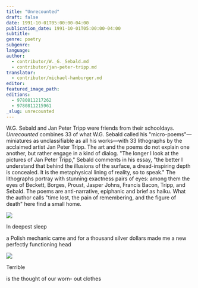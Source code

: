 ```yaml
---
title: "Unrecounted"
draft: false
date: 1991-10-01T05:00:00-04:00
publication_date: 1991-10-01T05:00:00-04:00
subtitle:
genre: poetry
subgenre:
language:
author:
  - contributor/W._G._Sebald.md
  - contributor/jan-peter-tripp.md
translator:
  - contributor/michael-hamburger.md
editor:
featured_image_path:
editions:
  - 9780811217262
  - 9780811215961
_slug: unrecounted
---
```


W.G. Sebald and Jan Peter Tripp were friends from their schooldays. _Unrecounted_ combines 33 of what W.G. Sebald called his "micro-poems"—miniatures as unclassifiable as all his works—with 33 lithographs by the acclaimed artist Jan Peter Tripp. The art and the poems do not explain one another, but rather engage in a kind of dialog. "The longer I look at the pictures of Jan Peter Tripp," Sebald comments in his essay, "the better I understand that behind the illusions of the surface, a dread-inspiring depth is concealed. It is the metaphysical lining of reality, so to speak." The lithographs portray with stunning exactness pairs of eyes: among them the eyes of Beckett, Borges, Proust, Jasper Johns, Francis Bacon, Tripp, and Sebald. The poems are anti-narrative, epiphanic and brief as haiku. What the author calls "time lost, the pain of remembering, and the figure of death" here find a small home.

![](http://ndbooks.com/images/uploads/12.jpg)

In deepest sleep

a Polish mechanic
came and for
a thousand silver dollars made me
a new perfectly functioning head

![](http://ndbooks.com/images/uploads/15.jpg)

Terrible

is the thought of our worn-
out clothes

